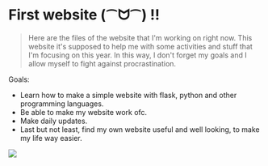 # First website (⁀ᗢ⁀) !!
> Here are the files of the website that I'm working on right now.
This website it's supposed to help me with some activities and stuff that I'm focusing on this year. In this way, I don't forget my goals and I allow myself to fight against procrastination.

Goals:
- Learn how to make a simple website with flask, python and other programming languages.
- Be able to make my website work ofc.
- Make daily updates.
- Last but not least, find my own website useful and well looking, to make my life way easier.

![](https://i.imgur.com/kdwubwQ.gif)
